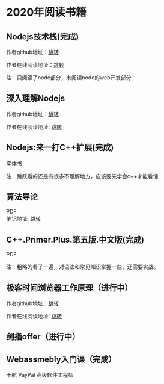 <!--
 * @Author: xiuquanxu
 * @Company: kaochong
 * @Date: 2020-03-25 10:28:10
 * @LastEditors: xiuquanxu
 * @LastEditTime: 2020-06-17 00:18:33
 -->
# 2020年阅读书籍

## Nodejs技术栈(完成)  

作者github地址：<a href="https://github.com/Q-Angelo/Nodejs-Roadmap">跳转</a>   

作者在线阅读地址：<a href="https://www.nodejs.red/#/">跳转</a>  

注：只阅读了node部分，未阅读node的web开发部分

## 深入理解Nodejs  

作者github地址：<a href="https://github.com/yjhjstz/deep-into-node">跳转</a>  

作者在线阅读地址: <a href="https://yjhjstz.gitbooks.io/deep-into-node/content/">跳转</a>

## Nodejs:来一打C++扩展(完成)  
实体书

注：跳跃看的还是有很多不理解地方，应该要先学会c++才能看懂

## 算法导论  

PDF  
笔记地址: <a href="">跳转</a>

## C++.Primer.Plus.第五版.中文版(完成)  

PDF

注：粗略的看了一遍，对语法和常见知识掌握一些，还需要实战。

## 极客时间浏览器工作原理（进行中）  

作者github地址：<a href="https://github.com/poetries/browser-working-principle">跳转</a>  

作者在线阅读地址: <a href="https://blog.poetries.top/browser-working-principle/guide/part1/lesson04.html#%E4%BB%8E%E8%BE%93%E5%85%A5url%E5%88%B0%E9%A1%B5%E9%9D%A2%E5%B1%95%E7%A4%BA">跳转</a>  

## 剑指offer（进行中）  

## Webassmebly入门课（完成）
于航
PayPal 高级软件工程师

